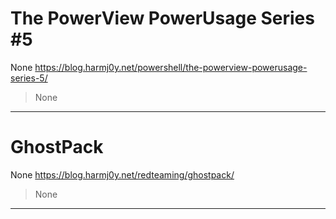 # The PowerView PowerUsage Series #5

None
https://blog.harmj0y.net/powershell/the-powerview-powerusage-series-5/
<blockquote>
None
</blockquote>

---

# GhostPack

None
https://blog.harmj0y.net/redteaming/ghostpack/
<blockquote>
None
</blockquote>

---

